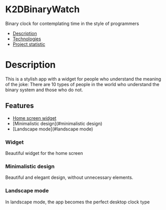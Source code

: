 # K2DBinaryWatch
Binary clock for contemplating time in the style of programmers

- [Description](#description)
- [Technologies](#technology)
- [Project statistic](#statistic)

# Description
This is a stylish app with a widget for people who understand the meaning of the joke:
There are 10 types of people in the world who understand the binary system and those who do not.

## Features
- [Home screen widget](#widget)
- [Minimalistic design](#minimalistic design)
- [Landscape mode](#landscape mode)


### Widget
Beautiful widget for the home screen

### Minimalistic design
Beautiful and elegant design, without unnecessary elements.

### Landscape mode
In landscape mode, the app becomes the perfect desktop clock type
